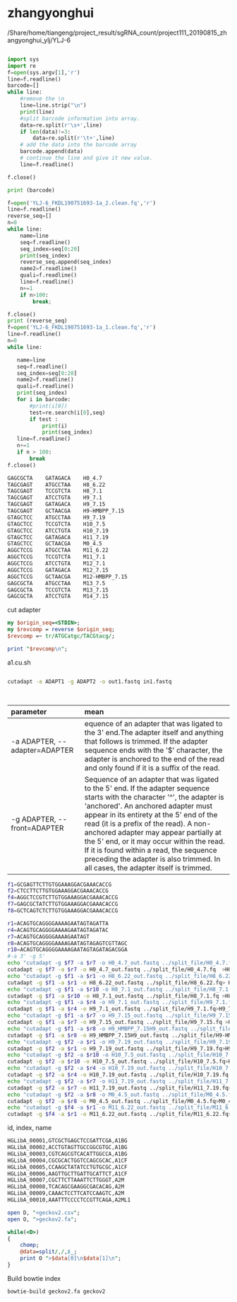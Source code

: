 # zhangyonghui
/Share/home/tiangeng/project_result/sgRNA_count/project111_20190815_zhangyonghui_ylj/YLJ-6

```py

import sys
import re
f=open(sys.argv[1],'r')
line=f.readline()
barcode=[]
while line:
    #remove the \n
    line=line.strip("\n")
    print(line)
    #split barcode information into array.
    data=re.split(r'\s+',line)
    if len(data)!=3:
        data=re.split(r'\t+',line)
    # add the data into the barcode array
    barcode.append(data)
    # continue the line and give it new value.
    line=f.readline()

f.close()

print (barcode)

f=open('YLJ-6_FKDL190751693-1a_2.clean.fq','r')
line=f.readline()
reverse_seq=[]
n=0
while line:
    name=line
    seq=f.readline()
    seq_index=seq[0:20]
    print(seq_index)
    reverse_seq.append(seq_index)
    name2=f.readline()
    quali=f.readline()
    line=f.readline()
    n+=1
    if n>100:
        break;

f.close()
print (reverse_seq)
f=open('YLJ-6_FKDL190751693-1a_1.clean.fq','r')
line=f.readline()
n=0
while line:

   name=line
   seq=f.readline()
   seq_index=seq[0:20]
   name2=f.readline()
   quali=f.readline()
   print(seq_index)
   for i in barcode:
       #print(i[0])
       test=re.search(i[0],seq)
       if test :
           print(i)
           print(seq_index)
   line=f.readline()
   n+=1
   if n > 100:
       break
f.close()
```

```sh
GAGCGCTA    GATAGACA    H0_4.7
TAGCGAGT    ATGCCTAA    H8_6.22
TAGCGAGT    TCCGTCTA    H8_7.1
TAGCGAGT    ATCCTGTA    H9_7.1
TAGCGAGT    GATAGACA    H9_7.15
TAGCGAGT    GCTAACGA    H9-HMBPP_7.15
GTAGCTCC    ATGCCTAA    H9_7.19
GTAGCTCC    TCCGTCTA    H10_7.5
GTAGCTCC    ATCCTGTA    H10_7.19
GTAGCTCC    GATAGACA    H11_7.19
GTAGCTCC    GCTAACGA    M0_4.5
AGGCTCCG    ATGCCTAA    M11_6.22
AGGCTCCG    TCCGTCTA    M11_7.1
AGGCTCCG    ATCCTGTA    M12_7.1
AGGCTCCG    GATAGACA    M12_7.15
AGGCTCCG    GCTAACGA    M12-HMBPP_7.15
GAGCGCTA    ATGCCTAA    M13_7.5
GAGCGCTA    TCCGTCTA    M13_7.15
GAGCGCTA    ATCCTGTA    M14_7.15
```

cut adapter
```pl
my $origin_seq=<STDIN>;
my $revcomp = reverse $origin_seq;
$revcomp =~ tr/ATGCatgc/TACGtacg/;

print "$revcomp\n";
```
a1.cu.sh
```sh

cutadapt -a ADAPT1 -g ADAPT2 -o out1.fastq in1.fastq

                     
```
|parameter|mean|
|:-|:-|
|-a ADAPTER, --adapter=ADAPTER |equence of an adapter that was ligated to the 3\' end.The adapter itself and anything that follows is trimmed. If the adapter sequence ends with the '$' character, the adapter is anchored to the end of the read and only found if it is a suffix of the read. |
|-g ADAPTER, --front=ADAPTER |Sequence of an adapter that was ligated to the 5\' end. If the adapter sequence starts with the character \'^\', the adapter is \'anchored\'. An anchored adapter must appear in its entirety at the 5\' end of the read (it is a prefix of the read). A non-anchored adapter may appear partially at the 5\' end, or it may occur within the read. If it is found within a read, the sequence preceding the adapter is also trimmed. In all cases, the adapter itself is trimmed. |



```sh
f1=GCGAGTTCTTGTGGAAAGGACGAAACACCG
f2=CTCCTTCTTGTGGAAAGGACGAAACACCG
f4=AGGCTCCGTCTTGTGGAAAGGACGAAACACCG
f7=GAGCGCTATCTTGTGGAAAGGACGAAACACCG
f8=GCTCAGTCTCTTGTGGAAAGGACGAAACACCG

r1=ACAGTGCAGGGGAAAAGAATAGTAGATTA
r4=ACAGTGCAGGGGAAAAGAATAGTAGATAC
r7=ACAGTGCAGGGGAAAAGAATAGT
r8=ACAGTGCAGGGGAAAAGAATAGTAGAGTCGTTAGC
r10=ACAGTGCAGGGGAAAAGAATAGTAGATAGACGGA
#-a 3' -g 5'
echo "cutadapt -g $f7 -a $r7 -o H0_4.7_out.fastq ../split_file/H0_4.7.fq"
cutadapt -g $f7 -a $r7 -o H0_4.7_out.fastq ../split_file/H0_4.7.fq  >H0_4.7.log 2>&1
echo "cutadapt -g $f1 -a $r1 -o H8_6.22_out.fastq ../split_file/H8_6.22.fq"
cutadapt -g $f1 -a $r1 -o H8_6.22_out.fastq ../split_file/H8_6.22.fq> H8_6.22.log 2>&1
echo "cutadapt -g $f1 -a $r10 -o H8_7.1_out.fastq ../split_file/H8_7.1.fq"
cutadapt -g $f1 -a $r10 -o H8_7.1_out.fastq ../split_file/H8_7.1.fq >H8_7.1.log 2>&1
echo "cutadapt -g $f1 -a $r4 -o H9_7.1_out.fastq ../split_file/H9_7.1.fq"
cutadapt -g $f1 -a $r4 -o H9_7.1_out.fastq ../split_file/H9_7.1.fq>H9_7.1.log 2>&1
echo "cutadapt -g $f1 -a $r7 -o H9_7.15_out.fastq ../split_file/H9_7.15.fq"
cutadapt -g $f1 -a $r7 -o H9_7.15_out.fastq ../split_file/H9_7.15.fq >H9_7.15.log 2>&1
echo "cutadapt -g $f1 -a $r8 -o H9_HMBPP_7.15H9_out.fastq ../split_file/H9-HMBPP_7.15.fq"
cutadapt -g $f1 -a $r8 -o H9_HMBPP_7.15H9_out.fastq ../split_file/H9-HMBPP_7.15.fq>H9-HMBPP_7.15.log 2>&1
echo "cutadapt -g $f2 -a $r1 -o H9_7.19_out.fastq ../split_file/H9_7.19.fq"
cutadapt -g $f2 -a $r1 -o H9_7.19_out.fastq ../split_file/H9_7.19.fq>H9_7.19.log 2>&1
echo "cutadapt -g $f2 -a $r10 -o H10_7.5_out.fastq ../split_file/H10_7.5.fq"
cutadapt -g $f2 -a $r10 -o H10_7.5_out.fastq ../split_file/H10_7.5.fq>H10_7.5.log 2>&1
echo "cutadapt -g $f2 -a $r4 -o H10_7.19_out.fastq ../split_file/H10_7.19.fq"
cutadapt -g $f2 -a $r4 -o H10_7.19_out.fastq ../split_file/H10_7.19.fq >H10_7.19.log 2>&1
echo "cutadapt -g $f2 -a $r7 -o H11_7.19_out.fastq ../split_file/H11_7.19.fq"
cutadapt -g $f2 -a $r7 -o H11_7.19_out.fastq ../split_file/H11_7.19.fq>H11_7.19.log 2>&1
echo "cutadapt -g $f2 -a $r8 -o M0_4.5_out.fastq ../split_file/M0_4.5.fq"
cutadapt -g $f2 -a $r8 -o M0_4.5_out.fastq ../split_file/M0_4.5.fq>M0_4.5.log 2>&1
echo "cutadapt -g $f4 -a $r1 -o M11_6.22_out.fastq ../split_file/M11_6.22.fq"
cutadapt -g $f4 -a $r1 -o M11_6.22_out.fastq ../split_file/M11_6.22.fq>M11_6.22.log 2>&1
```

id, index, name

```sh
HGLibA_00001,GTCGCTGAGCTCCGATTCGA,A1BG
HGLibA_00002,ACCTGTAGTTGCCGGCGTGC,A1BG
HGLibA_00003,CGTCAGCGTCACATTGGCCA,A1BG
HGLibA_00004,CGCGCACTGGTCCAGCGCAC,A1CF
HGLibA_00005,CCAAGCTATATCCTGTGCGC,A1CF
HGLibA_00006,AAGTTGCTTGATTGCATTCT,A1CF
HGLibA_00007,CGCTTCTTAAATTCTTGGGT,A2M
HGLibA_00008,TCACAGCGAAGGCGACACAG,A2M
HGLibA_00009,CAAACTCCTTCATCCAAGTC,A2M
HGLibA_00010,AAATTTCCCCTCCGTTCAGA,A2ML1
```

```pl
open D, "<geckov2.csv";
open O, ">geckov2.fa";

while(<D>)
{
    chomp;
    @data=split/,/,$_;
    print O ">$data[0]\n$data[1]\n";
}
```

Build bowtie index

```sh
bowtie-build geckov2.fa geckov2
```


